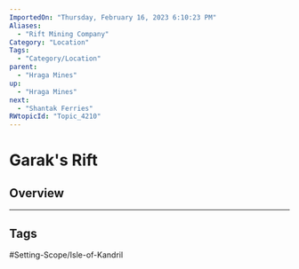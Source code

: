 ```yaml
---
ImportedOn: "Thursday, February 16, 2023 6:10:23 PM"
Aliases:
  - "Rift Mining Company"
Category: "Location"
Tags:
  - "Category/Location"
parent:
  - "Hraga Mines"
up:
  - "Hraga Mines"
next:
  - "Shantak Ferries"
RWtopicId: "Topic_4210"
---
```

# Garak's Rift
## Overview

---
## Tags
#Setting-Scope/Isle-of-Kandril

